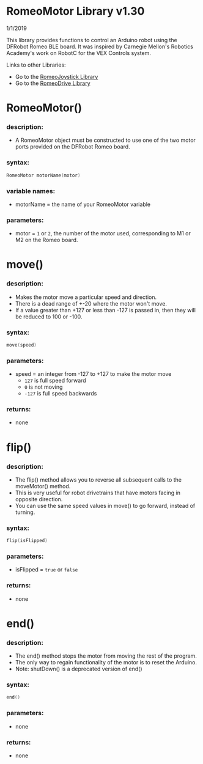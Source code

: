 # RomeoMotor Library v1.30
1/1/2019

This library provides functions to control an Arduino robot using the DFRobot Romeo BLE board.
It was inspired by Carnegie Mellon's Robotics Academy's work on RobotC for the VEX Controls system.

Links to other Libraries:
* Go to the [RomeoJoystick Library](RomeoJoystick%20Library.md)
* Go to the [RomeoDrive Library](docs/RomeoDrive%20Library.md)

# RomeoMotor()
### description:
* A RomeoMotor object must be constructed to use one of the two motor ports provided on the DFRobot Romeo board.
### syntax:
```c
RomeoMotor motorName(motor)
```
### variable names:
* motorName = the name of your RomeoMotor variable
### parameters:
* motor = ```1``` or ```2```, the number of the motor used, corresponding to M1 or M2 on the Romeo board.


# move()
### description:
* Makes the motor move a particular speed and direction.
* There is a dead range of +-20 where the motor won't move.
* If a value greater than +127 or less than -127 is passed in, then they will be reduced to 100 or -100.
### syntax:
```c
move(speed)
```
### parameters:
* speed = an integer from -127 to +127 to make the motor move
  * ```127``` is full speed forward
  * ```0``` is not moving
  * ```-127``` is full speed backwards
### returns:
* none


# flip()
### description:
* The flip() method allows you to reverse all subsequent calls to the moveMotor() method.
* This is very useful for robot drivetrains that have motors facing in opposite direction.
* You can use the same speed values in move() to go forward, instead of turning.
### syntax:
```c
flip(isFlipped)
```
### parameters:
* isFlipped = ```true``` or ```false```
### returns:
 * none
 
 
# end()
### description:
* The end() method stops the motor from moving the rest of the program.
* The only way to regain functionality of the motor is to reset the Arduino.
* Note: shutDown() is a deprecated version of end()
### syntax:
```c
end()
```
 ### parameters:
 * none
 ### returns:
 * none

 